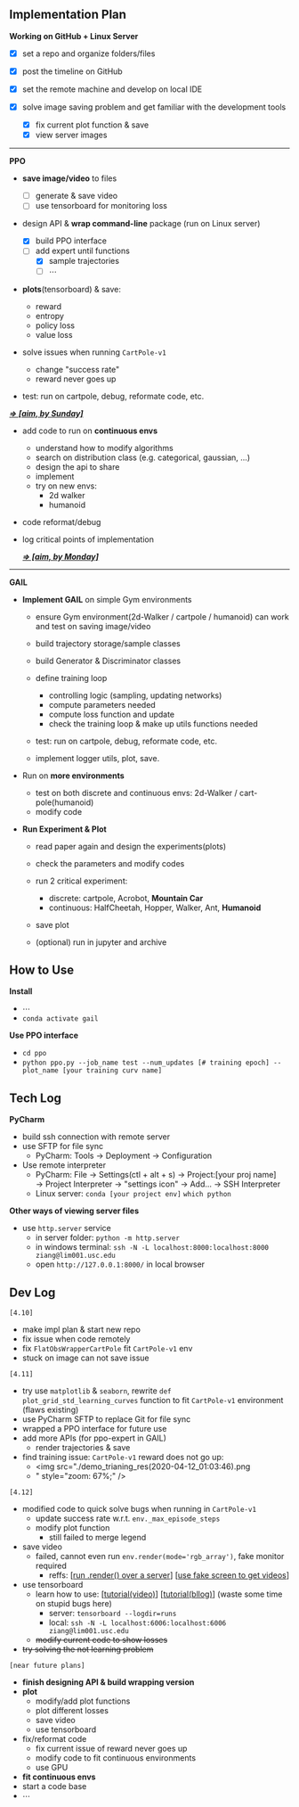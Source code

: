 ## Implementation Plan

**Working on GitHub + Linux Server**

- [x] set a repo and organize folders/files

- [x] post the timeline on GitHub

- [x] set the remote machine and develop on local IDE

- [x] solve image saving problem and get familiar with the development tools

  - [x] fix current plot function & save
  - [x] view server images

-------

**PPO**

- **save image/video** to files
  - [ ] generate & save video
  - [ ] use tensorboard for monitoring loss
- design API & **wrap command-line** package (run on Linux server)

  - [x] build PPO interface
  - [ ] add expert until functions
    - [x] sample trajectories
    - [ ] ⋯
- **plots**(tensorboard) & save: 
  - reward 
  - entropy 
  - policy loss
  - value loss
- solve issues when running `CartPole-v1 `
  - change "success rate"
  - reward never goes up
- test: run on cartpole, debug, reformate code, etc.

<u>***&rArr; [aim, by Sunday]***</u>

- add code to run on **continuous envs**

  - understand how to modify algorithms
  - search on distribution class (e.g. categorical, gaussian, …)
  - design the api to share
  - implement
  - try on new envs:
    - 2d walker
    - humanoid

- code reformat/debug

- log critical points of implementation

  <u>***&rArr; [aim, by Monday]***</u>

----

**GAIL**

- **Implement GAIL** on simple Gym environments

  - ensure Gym environment(2d-Walker / cartpole / humanoid) can work and test on saving image/video
  - build trajectory storage/sample classes

  - build Generator & Discriminator classes

  - define training loop

    - controlling logic (sampling, updating networks)
    - compute parameters needed
    - compute loss function and update
    - check the training loop & make up utils functions needed

  - test: run on cartpole, debug, reformate code, etc.

  - implement logger utils, plot, save.

- Run on **more environments**

  - test on both discrete and continuous envs: 2d-Walker / cart-pole(humanoid)
  - modify code

- **Run Experiment & Plot**

  - read paper again and design the experiments(plots)
  - check the parameters and modify codes

  - run 2 critical experiment:

    - discrete: cartpole, Acrobot, **Mountain Car**
    - continuous: HalfCheetah, Hopper, Walker, Ant, **Humanoid**

  - save plot

  - (optional) run in jupyter and archive



## How to Use

**Install**

* ⋯
* `conda activate gail`

**Use PPO interface**

* `cd ppo`
* `python ppo.py --job_name test --num_updates [# training epoch] --plot_name [your training curv name]`



## Tech Log

**PyCharm**

* build ssh connection with remote server
* use SFTP for file sync
  * PyCharm: Tools &rarr; Deployment &rarr; Configuration
* Use remote interpreter
  * PyCharm: File &rarr; Settings(ctl + alt + s) &rarr; Project:[your proj name] &rarr; Project Interpreter &rarr; "settings icon" &rarr; Add... &rarr; SSH Interpreter
  * Linux server: `conda [your project env]` `which python`

**Other ways of viewing server files**

* use `http.server` service
  * in server folder: `python -m http.server`
  * in windows terminal: `ssh -N -L localhost:8000:localhost:8000 ziang@lim001.usc.edu`
  * open `http://127.0.0.1:8000/` in local browser



## Dev Log

`[4.10]`

* make impl plan & start new repo
* fix issue when code remotely
* fix `FlatObsWrapperCartPole` fit `CartPole-v1` env
* stuck on image can not save issue

`[4.11]`

* try use `matplotlib` & `seaborn`, rewrite `def plot_grid_std_learning_curves` function to fit `CartPole-v1` environment (flaws existing)
* use PyCharm SFTP to replace Git for file sync
* wrapped a PPO interface for future use
* add more APIs (for ppo-expert in GAIL)
  * render trajectories & save
* find training issue: `CartPole-v1` reward does not go up:
  * <img src="./demo_trianing_res(2020-04-12_01:03:46).png
  * " style="zoom: 67%;" />

`[4.12]`

* modified code to quick solve bugs when running in `CartPole-v1`
  * update success rate w.r.t. `env._max_episode_steps`
  * modify plot function
    * still failed to merge legend
* save video
  * failed, cannot even run `env.render(mode='rgb_array')`, fake monitor required
    * reffs: [[run .render() over a server](https://stackoverflow.com/questions/40195740/how-to-run-openai-gym-render-over-a-server)] [[use fake screen to get videos](https://github.com/openai/gym/issues/35)]
* use tensorboard 
  * learn how to use: [[tutorial(video)](https://www.youtube.com/watch?v=pSexXMdruFM)] [[tutorial(bllog)](https://deeplizard.com/learn/video/pSexXMdruFM)] (waste some time on stupid bugs here)
    * server: `tensorboard --logdir=runs`
    * local: `ssh -N -L localhost:6006:localhost:6006 ziang@lim001.usc.edu`
  * ~~modify current code to show losses~~
* ~~try solving the not learning problem~~

`[near future plans]`

* **finish designing API & build wrapping version**
* **plot**
  * modify/add plot functions
  * plot different losses
  * save video
  * use tensorboard
* fix/reformat code
  * fix current issue of reward never goes up
  * modify code to fit continuous environments
  * use GPU
* **fit continuous envs**
* start a code base
* ⋯